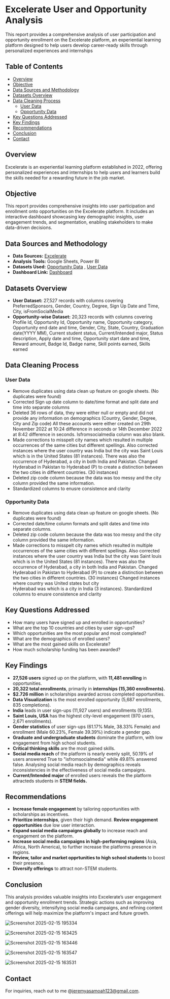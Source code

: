 # Excelerate User and Opportunity Analysis
This report provides a comprehensive analysis of user participation and opportunity enrollment on the Excelerate platform, an experiential learning platform designed to help users develop career-ready skills through personalized experiences and internships

## Table of Contents
- [Overview](#overview)
- [Objective](#objective)
- [Data Sources and Methodology](#data-sources-and-methodology)
- [Datasets Overview](#datasets-overview)
- [Data Cleaning Process](#data-cleaning-process)
  - [User Data](#user-data)
  - [Opportunity Data](#opportunity-data)
- [Key Questions Addressed](#key-questions-addressed)
- [Key Findings](#key-findings)
- [Recommendations](#recommendations)
- [Conclusion](#conclusion)
- [Contact](#contact)

## Overview
Excelerate is an experiential learning platform established in 2022, offering personalized experiences and internships to help users and learners build the skills needed for a rewarding future in the job market.

## Objective
This report provides comprehensive insights into user participation and enrollment onto opportunities on the Excelerate platform. It includes an interactive dashboard showcasing key demographic insights, user engagement trends, and segmentation, enabling stakeholders to make data-driven decisions.

## Data Sources and Methodology
- **Data Sources:** [Excelerate](https://engage.4excelerate.org/mod/assign/view.php?id=20052)
- **Analysis Tools:** Google Sheets, Power BI
- **Datasets Used:** <a href="https://docs.google.com/spreadsheets/d/1P3dnXnI5BMkyCgmHQrIKEzlM-NQW0HIQzHEn-q6OTQY/edit?usp=sharing">Opportunity Data</a> ,
                     <a href="https://docs.google.com/spreadsheets/d/1srVuN2re-WXXSHsvZmdSXHoKKDJl_djUsbqIOXBDvYA/edit?usp=drive_link">User Data</a> 
- **Dashboard Link:** <a href="https://1drv.ms/u/c/0c31997b4c1e9f35/Eb0g3AzStGhIlqklpl1-65YB_IKrFn6sf9uqLSUVMpe6gQ?e=ERXoxM">Dashboard</a> 

## Datasets Overview
- **User Dataset:** 27,527 records with columns covering PreferredSponsors, Gender, Country, Degree, Sign Up Date and Time, City, isFromSocialMedia
- **Opportunity-wise Dataset:** 20,323 records with columns covering Profile Id, Opportunity Id, Opportunity name, Opportunity category, Opportunity end date and time, Gender, City, State, Country, Graduation date(YYYY MM), Current student status, Current/Intended major, Status description, Apply date and time, Opportunity start date and time, Reward amount, Badge Id, Badge name, Skill points earned, Skills earned

## Data Cleaning Process
### User Data
- Remove duplicates using data clean up feature on google sheets. (No duplicates were found)
- Corrected Sign up date column to date/time format and split date and time into separate columns
- Deleted 36 rows of data, they were either null or empty and did not provide any information on demographics (Country, Gender, Degree, 
  City and Zip code) All these accounts were either created on 29th November 2022 at 10:24 difference in seconds  or 14th December 2022 
  at 8:42 difference in seconds. Isfromsocialmedia column was also blank.
- Made corrections to misspelt city names which resulted in multiple occurrences of the same cities but different spellings. Also 
  corrected instances where the user country was India but the city was Saint Louis which is in the United States (81 instances). There 
  was also the occurrence of Hyderabad, a city in both India and Pakistan. Changed Hyderabad in Pakistan to Hyderabad (P) to create a 
  distinction between the two cities in different countries. (30 instances)
- Deleted zip code column because the data was too messy and the city column provided the same information.
- Standardized columns to enusre consistence and clarity 

### Opportunity Data
- Remove duplicates using data clean up feature on google sheets. (No duplicates were found)
- Corrected date/time column formats and split dates and time into separate columns. 
- Deleted zip code column because the data was too messy and the city column provided the same information.
- Made corrections to misspelt city names which resulted in multiple occurrences of the same cities with different spellings. Also 
  corrected instances where the user country was India but the city was Saint louis which is in the United States (81 instances). There 
  was also the occurrence of Hyderabad, a city in both India and Pakistan. Changed Hyderabad in Pakistan to Hyderabad (P) to create a 
  distinction between the two cities in different countries. (30 instances) Changed instances where country was United states  but city  
  Hyderabad  was which is a city in India (3 instances).
  Standardized columns to enusre consistence and clarity 


## Key Questions Addressed
- How many users have signed up and enrolled in opportunities?
- What are the top 10 countries and cities by user sign-ups?
- Which opportunities are the most popular and most completed?
- What are the demographics of enrolled users?
- What are the most gained skills on Excelerate?
- How much scholarship funding has been awarded?

## Key Findings
- **27,526 users** signed up on the platform, with **11,481 enrolling** in opportunities.
- **20,322 total enrollments**, primarily in **internships (15,360 enrollments).**
- **$2.726 million** in scholarships awarded across completed opportunities.
- **Data Visualization** is the most enrolled opportunity (5,687 enrollments, 835 completions).
- **India** leads in user sign-ups (11,927 users) and enrollments (9,135).
- **Saint Louis, USA** has the highest city-level engagement (970 users, 2,671 enrollments).
- **Gender statistics** of user sign-ups (61.17% Male, 38.33% Female) and enrollment (Male 60.23%, Female 39.39%) indicate a gender gap.
- **Graduate and undergraduate students** dominate the platform, with low engagement from high school students.
- **Critical thinking skills** are the most gained skills.
- **Social media reach** of the platform is nearly evenly split, 50.19% of users answered True to "isfromsocialmedia" while 49.81% answered false. Analysing social media reach by demographics reveals inconsistencies in the effectiveness of social media campaigns.
- **Current/Intended major** of enrolled users reveals the the platform attracteds students in **STEM fields.** 

## Recommendations
- **Increase female engagement** by tailoring opportunities with scholarships as incentives.
- **Prioritize internships**, given their high demand. **Review engagement opportunities** due low user interaction.
- **Expand social media campaigns globally** to increase reach and engagement on the platform.
- **Increase social media campaigns in high-performing regions** (Asia, Africa, North America), to further increase the platforms presence in regions. 
- **Review, tailor and market opprtunities to high school students** to boost their presence.
- **Diversify offerings** to attract non-STEM students.

## Conclusion
This analysis provides valuable insights into Excelerate’s user engagement and opportunity enrollment trends. Strategic actions such as improving gender diversity, intensifying social media campaigns, and refining content offerings will help maximize the platform's impact and future growth.

![Screenshot 2025-02-15 195334](https://github.com/user-attachments/assets/1a9de1e6-750e-4cf1-bd54-700895ee5158)

![Screenshot 2025-02-15 163425](https://github.com/user-attachments/assets/3cbbe0fe-9534-45c2-8c9c-10f53bf21c2f) 

![Screenshot 2025-02-15 163446](https://github.com/user-attachments/assets/4ab22404-b894-4b4c-a8a4-a9d09c30961a)

![Screenshot 2025-02-15 163547](https://github.com/user-attachments/assets/831e07ef-4230-4bc3-938f-1fec5ad76904)

![Screenshot 2025-02-15 163531](https://github.com/user-attachments/assets/0340e969-7d33-487e-9215-e42d51ed6614)

## Contact
For inquiries, reach out to me @jeremyasamoah123@gmail.com. 

